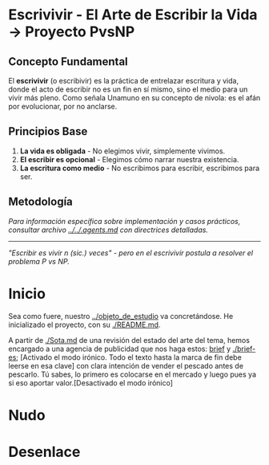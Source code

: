 
# Escrivivir - El Arte de Escribir la Vida -> Proyecto PvsNP

## Concepto Fundamental

El **escrivivir** (o escribivir) es la práctica de entrelazar escritura y vida, donde el acto de escribir no es un fin en sí mismo, sino el medio para un vivir más pleno. Como señala Unamuno en su concepto de nivola: es el afán por evolucionar, por no anclarse.

## Principios Base

1. **La vida es obligada** - No elegimos vivir, simplemente vivimos.
2. **El escribir es opcional** - Elegimos cómo narrar nuestra existencia.
3. **La escritura como medio** - No escribimos para escribir, escribimos para ser.

## Metodología

*Para información específica sobre implementación y casos prácticos, consultar archivo [../../.agents.md](../.agents.md) con directrices detalladas.*

---

*"Escribir es vivir n (sic.) veces" - pero en el escrivivir postula a resolver el problema P vs NP.*


# Inicio

Sea como fuere, nuestro [../objeto_de_estudio](../objeto_de_estudio/) va concretándose. He inicializado el proyecto, con su [./README.md](./README.md).

A partir de [./Sota.md](./Sota.md) de una revisión del estado del arte del tema, hemos encargado a una agencia de publicidad que nos haga estos: [brief](./BRIEF.md) y [./brief-es](./BRIEF2.md); [Activado el modo irónico. Todo el texto hasta la marca de fin debe leerse en esa clave] con clara intención de vender el pescado antes de pescarlo. Tú sabes, lo primero es colocarse en el mercado y luego pues ya si eso aportar valor.[Desactivado el modo irónico]




# Nudo

# Desenlace